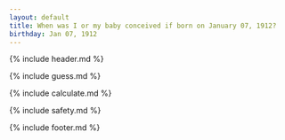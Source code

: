 ```yaml
---
layout: default
title: When was I or my baby conceived if born on January 07, 1912?
birthday: Jan 07, 1912
---
```


{% include header.md %}

{% include guess.md %}

{% include calculate.md %}

{% include safety.md %}

{% include footer.md %}



